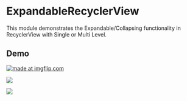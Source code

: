 # ExpandableRecyclerView

This module demonstrates the Expandable/Collapsing functionality in RecyclerView with Single or Multi Level.

## Demo
<a href="https://imgflip.com/gif/232yjw"><img src="https://i.imgflip.com/232yjw.gif" title="made at imgflip.com"/></a>

<a href="https://gifs.com/gif/expandablerecyclerview-1rEEBj"><img src="https://j.gifs.com/1rEEBj.gif"/></a>

<a href="https://gifs.com/gif/expandablerecyclerview-86WWEL"><img src="https://j.gifs.com/86WWEL.gif"/></a>




